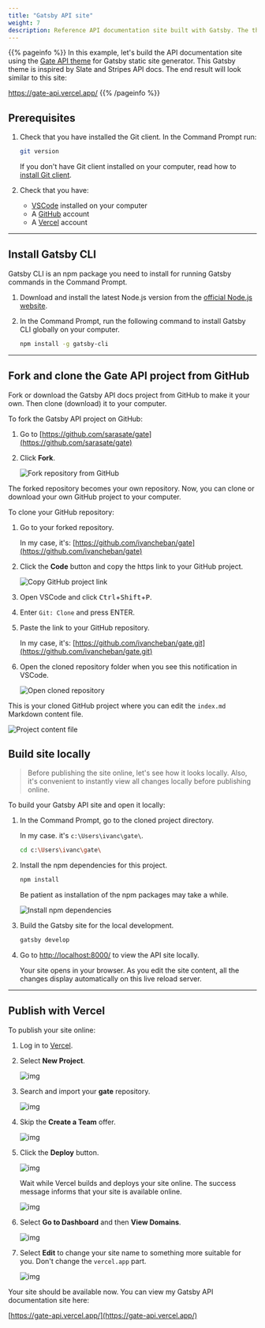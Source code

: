 ```yaml
---
title: "Gatsby API site"
weight: 7
description: Reference API documentation site built with Gatsby. The theme is based on Slate and Stripes API docs.
---
```


{{% pageinfo %}}
In this example, let's build the API documentation site using the [Gate API theme](https://github.com/sarasate/gate) for Gatsby static site generator. This Gatsby theme is inspired by Slate and Stripes API docs. The end result will look similar to this site:

https://gate-api.vercel.app/
{{% /pageinfo %}}

## Prerequisites

1. Check that you have installed the Git client. In the Command Prompt run:

    ```sh
    git version
    ```

    If you don't have Git client installed on your computer, read how to [install Git client](https://docsy-site.netlify.app/docs/static-site-generators/jekyll/#git-client).

2. Check that you have:

    * [VSCode](https://code.visualstudio.com/) installed on your computer
    * A [GitHub](https://github.com/) account
    * A [Vercel](https://vercel.com/) account

---

## Install Gatsby CLI

Gatsby CLI is an npm package you need to install for running Gatsby commands in the Command Prompt.

1. Download and install the latest Node.js version from the [official Node.js website](https://nodejs.org/en/).

2. In the Command Prompt, run the following command to install Gatsby CLI globally on your computer.

    ```sh
    npm install -g gatsby-cli
    ```

----

## Fork and clone the Gate API project from GitHub

Fork or download the Gatsby API docs project from GitHub to make it your own. Then clone (download) it to your computer.

To fork the Gatsby API project on GitHub:

1. Go to [https://github.com/sarasate/gate](https://github.com/sarasate/gate)

2. Click **Fork**.

    ![Fork repository from GitHub](/docs/img/fork-repo.png)

The forked repository becomes your own repository. Now, you can clone or download your own GitHub project to your computer.

To clone your GitHub repository:

1. Go to your forked repository.

    In my case, it's: [https://github.com/ivancheban/gate](https://github.com/ivancheban/gate)

2. Click the **Code** button and copy the https link to your GitHub project.

    ![Copy GitHub project link](/docs/img/copy-repo-https.png)

3. Open VSCode and click <kbd>Ctrl</kbd>+<kbd>Shift</kbd>+<kbd>P</kbd>.

4. Enter `Git: Clone` and press ENTER.

5. Paste the link to your GitHub repository.

    In my case, it's: [https://github.com/ivancheban/gate.git](https://github.com/ivancheban/gate.git)

6. Open the cloned repository folder when you see this notification in VSCode.

    ![Open cloned repository](/docs/img/open-repo-folder.png)


This is your cloned GitHub project where you can edit the `index.md` Markdown content file.

![Project content file](/docs/img/project-index.png)

## Build site locally

> Before publishing the site online, let's see how it looks locally. Also, it's convenient to instantly view all changes locally before publishing online.

To build your Gatsby API site and open it locally:

1. In the Command Prompt, go to the cloned project directory.

    In my case. it's `c:\Users\ivanc\gate\`.

    ```sh
    cd c:\Users\ivanc\gate\
    ```

3. Install the npm dependencies for this project.

    ```sh
    npm install
    ```

    Be patient as installation of the npm packages may take a while.

    ![Install npm dependencies](/docs/img/npm-install.png)

2. Build the Gatsby site for the local development.

    ```sh
    gatsby develop
    ```

3. Go to [http://localhost:8000/](http://localhost:8000/) to view the API site locally.

    Your site opens in your browser. As you edit the site content, all the changes display automatically on this live reload server.

---

## Publish with Vercel

To publish your site online:

1. Log in to [Vercel](https://vercel.com/).

2. Select **New Project**.

    ![img](/docs/img/vercel-new.png)

3. Search and import your **gate** repository.

    ![img](/docs/img/import-gate.png)

4. Skip the **Create a Team** offer.

    ![img](/docs/img/skip-create-team.png)

5. Click the **Deploy** button.

    ![img](/docs/img/deploy-button.png)

    Wait while Vercel builds and deploys your site online. The success message informs that your site is available online.

    ![img](/docs/img/success-deploy.png)

6. Select **Go to Dashboard** and then **View Domains**.

    ![img](/docs/img/view-domains.png)

7. Select **Edit** to change your site name to something more suitable for you. Don't change the `vercel.app` part.

    ![img](/docs/img/gate-api.png)


Your site should be available now. You can view my Gatsby API documentation site here:

[https://gate-api.vercel.app/](https://gate-api.vercel.app/)

